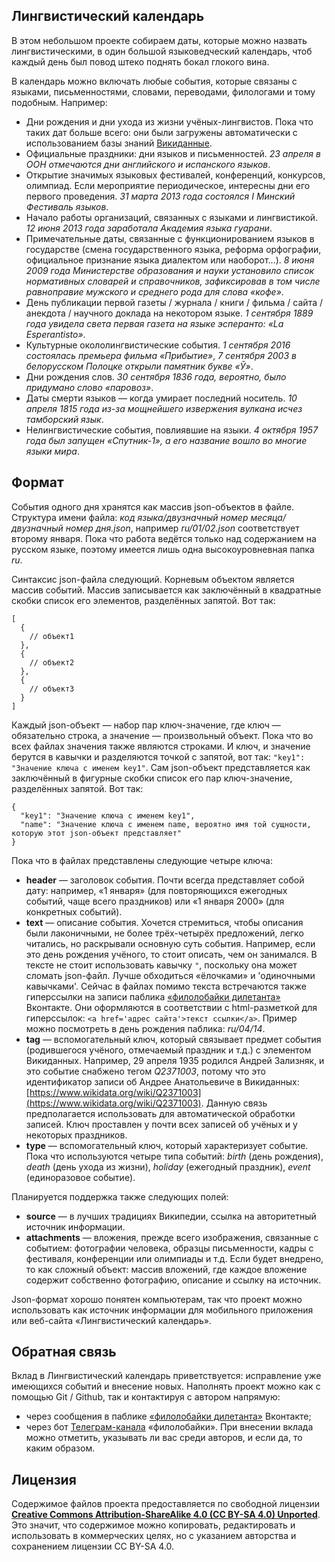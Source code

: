 ## Лингвистический календарь
В этом небольшом проекте собираем даты, которые можно назвать лингвистическими, в один большой языковедческий календарь, чтоб каждый день был повод штеко поднять бокал глокого вина.

В календарь можно включать любые события, которые связаны с языками, письменностями, словами, переводами, филологами и тому подобным. Например:
* Дни рождения и дни ухода из жизни учёных-лингвистов. Пока что таких дат больше всего: они были загружены автоматически с использованием базы знаний [Викиданные](https://www.wikidata.org/wiki/Wikidata:Main_Page).
* Официальные праздники: дни языков и письменностей. *23 апреля в ООН отмечаются дни английского и испанского языков*.
* Открытие значимых языковых фестивалей, конференций, конкурсов, олимпиад. Если мероприятие периодическое, интересны дни его первого проведения. *31 марта 2013 года состоялся I Минский Фестиваль языков*.
* Начало работы организаций, связанных с языками и лингвистикой. *12 июня 2013 года заработала Академия языка гуарани*.
* Примечательные даты, связанные с функционированием языков в государстве (смена государственного языка, реформа орфографии, официальное признание языка диалектом или наоборот...). *8 июня 2009 года Министерстве образования и науки установило список нормативных словарей и справочников, зафиксировав в том числе равноправие мужского и среднего рода для слова «кофе»*.
* День публикации первой газеты / журнала / книги / фильма / сайта / анекдота / научного доклада на некотором языке. *1 сентября 1889 года увидела света первая газета на языке эсперанто: «La Esperantisto»*.
* Культурные окололингвистические события. *1 сентября 2016 состоялась премьера фильма «Прибытие»*, *7 сентября 2003 в белорусском Полоцке открыли памятник букве «Ў»*.
* Дни рождения слов. *30 сентября 1836 года, вероятно, было придумано слово «паровоз»*.
* Даты смерти языков — когда умирает последний носитель. *10 апреля 1815 года из-за мощнейшего извержения вулкана исчез тамборский язык*.
* Нелингвистические события, повлиявшие на языки. *4 октября 1957 года был запущен «Спутник-1», а его название вошло во многие языки мира*. 

## Формат
События одного дня хранятся как массив json-объектов в файле. Структура имени файла: *код языка/двузначный номер месяца/двузначный номер дня.json*, например *ru/01/02.json* соответствует второму января. Пока что работа ведётся только над содержанием на русском языке, поэтому имеется лишь одна высокоуровневная папка *ru*.

Синтаксис json-файла следующий. Корневым объектом является массив событий. Массив записывается как заключённый в квадратные скобки список его элементов, разделённых запятой. Вот так:
```
[
  {
    // объект1
  },
  {
    // объект2
  },
  {
    // объект3
  }
]
``` 

Каждый json-объект — набор пар ключ-значение, где ключ — обязательно строка, а значение — произвольный объект. Пока что во всех файлах значения также являются строками. И ключ, и значение берутся в кавычки и разделяются точкой с запятой, вот так: `"key1": "Значение ключа с именем key1"`. Сам json-объект представляется как заключённый в фигурные скобки список его пар ключ-значение, разделённых запятой. Вот так:

```
{
  "key1": "Значение ключа с именем key1",
  "name": "Значение ключа с именем name, вероятно имя той сущности, которую этот json-объект представляет"
}
``` 

Пока что в файлах представлены следующие четыре ключа:
* **header** — заголовок события. Почти всегда представляет собой дату: например, «1 января» (для повторяющихся ежегодных событий, чаще всего праздников) или «1 января 2000» (для конкретных событий). 
* **text** — описание события. Хочется стремиться, чтобы описания были лаконичными, не более трёх-четырёх предложений, легко читались, но раскрывали основную суть события. Например, если это день рождения учёного, то стоит описать, чем он занимался. В тексте не стоит использовать кавычку `"`, поскольку она может сломать json-файл. Лучше обходиться «ёлочками» и 'одиночными кавычками'. Сейчас в файлах помимо текста встречаются также гиперссылки на записи паблика [«филолобайки дилетанта»](https://vk.com/ololo_philolo) Вконтакте. Они оформляются в соответствии с html-разметкой для гиперссылок: `<a href='адрес сайта'>текст ссылки</a>`. Пример можно посмотреть в день рождения паблика: *ru/04/14*.
* **tag** — вспомогательный ключ, который связывает предмет события (родившегося учёного, отмечаемый праздник и т.д.) с элементом Викиданных. Например, 29 апреля 1935 родился Андрей Зализняк, и это событие снабжено тегом *Q2371003*, потому что это идентификатор записи об Андрее Анатольевиче в Викиданных: [https://www.wikidata.org/wiki/Q2371003](https://www.wikidata.org/wiki/Q2371003). Данную связь предполагается использовать для автоматической обработки записей. Ключ проставлен у почти всех записей об учёных и у некоторых праздников.
* **type** — вспомогательный ключ, который характеризует событие. Пока что используются четыре типа событий: *birth* (день рождения), *death* (день ухода из жизни), *holiday* (ежегодный праздник), *event* (единоразовое событие).

Планируется поддержка также следующих полей:
* **source** — в лучших традициях Википедии, ссылка на авторитетный источник информации.
* **attachments** — вложения, прежде всего изображения, связанные с событием: фотографии человека, образцы письменности, кадры с фестиваля, конференции или олимпиады и т.д. Если будет внедрено, то как сложный объект: массив вложений, где каждое вложение содержит собственно фотографию, описание и ссылку на источник.

Json-формат хорошо понятен компьютерам, так что проект можно использовать как источник информации для мобильного приложения или веб-сайта «Лингвистический календарь».

## Обратная связь
Вклад в Лингвистический календарь приветствуется: исправление уже имеющихся событий и внесение новых. Наполнять проект можно как с помощью Git / Github, так и контактируя с автором напрямую:
* через сообщения в паблике [«филолобайки дилетанта»](https://vk.com/ololo_philolo) Вконтакте;
* через бот [Телеграм-канала](https://t.me/ololo_philolo_bot) «филолобайки».
При внесении вклада можно отметить, указывать ли вас среди авторов, и если да, то каким образом.

## Лицензия
Содержимое файлов проекта предоставляется по свободной лицензии **[Creative Commons Attribution-ShareAlike 4.0 (CC BY-SA 4.0) Unported](https://creativecommons.org/licenses/by-sa/4.0/)**. Это значит, что содержимое можно копировать, редактировать и использовать в коммерческих целях, но с указанием авторства и сохранением лицензии CC BY-SA 4.0. 